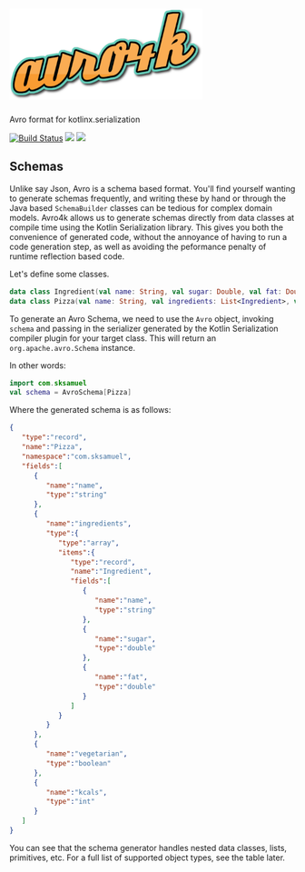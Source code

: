 # <img src="src/main/graphics/logo.png" height=160>
Avro format for kotlinx.serialization 

[![Build Status](https://travis-ci.org/sksamuel/avro4k.svg?branch=master)](https://travis-ci.org/sksamuel/avro4k)
[<img src="https://img.shields.io/maven-central/v/com.sksamuel.avro4k/avro4k.svg?label=latest%20release"/>](http://search.maven.org/#search%7Cga%7C1%7Cavro4k)
[<img src="https://img.shields.io/nexus/s/https/oss.sonatype.org/com.sksamuel.avro4k/avro4k.svg?label=latest%20snapshot&style=plastic"/>](https://oss.sonatype.org/content/repositories/snapshots/com/sksamuel/avro4k/)

## Schemas

Unlike say Json, Avro is a schema based format. You'll find yourself wanting to generate schemas frequently, and writing these by hand or through the Java based `SchemaBuilder` classes can be tedious for complex domain models. Avro4k allows us to generate schemas directly from data classes at compile time using the Kotlin Serialization library. This gives you both the convenience of generated code, without the annoyance of having to run a code generation step, as well as avoiding the peformance penalty of runtime reflection based code.

Let's define some classes.

```kotlin
data class Ingredient(val name: String, val sugar: Double, val fat: Double)
data class Pizza(val name: String, val ingredients: List<Ingredient>, val vegetarian: Boolean, val kcals: Int)
```

To generate an Avro Schema, we need to use the `Avro` object, invoking `schema` and passing in the serializer generated by the Kotlin Serialization compiler plugin for your target class. This will return an `org.apache.avro.Schema` instance.

In other words:

```kotlin
import com.sksamuel
val schema = AvroSchema[Pizza]
```

Where the generated schema is as follows:

```json
{
   "type":"record",
   "name":"Pizza",
   "namespace":"com.sksamuel",
   "fields":[
      {
         "name":"name",
         "type":"string"
      },
      {
         "name":"ingredients",
         "type":{
            "type":"array",
            "items":{
               "type":"record",
               "name":"Ingredient",
               "fields":[
                  {
                     "name":"name",
                     "type":"string"
                  },
                  {
                     "name":"sugar",
                     "type":"double"
                  },
                  {
                     "name":"fat",
                     "type":"double"
                  }
               ]
            }
         }
      },
      {
         "name":"vegetarian",
         "type":"boolean"
      },
      {
         "name":"kcals",
         "type":"int"
      }
   ]
}
```
You can see that the schema generator handles nested data classes, lists, primitives, etc. For a full list of supported object types, see the table later.
